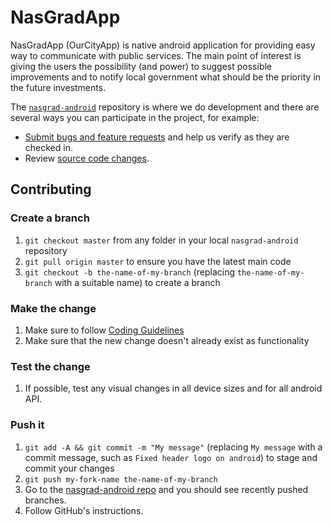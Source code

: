 # NasGradApp

NasGradApp (OurCityApp) is native android application for providing easy way to communicate with public services. The main point of interest is giving the users the possibility (and power) to suggest possible improvements and to notify local government what should be the priority in the future investments.

The [`nasgrad-android`](https://github.com/NasGradApp/nasgrad-android.git) repository is where we do development and there are several ways you can participate in the project, for example:

* [Submit bugs and feature requests](https://github.com/NasGradApp/nasgrad-android/issues) and help us verify as they are checked in.
* Review [source code changes](https://github.com/NasGradApp/nasgrad-android/pulls).

## Contributing

### Create a branch

1. `git checkout master` from any folder in your local `nasgrad-android` repository
1. `git pull origin master` to ensure you have the latest main code
1. `git checkout -b the-name-of-my-branch` (replacing `the-name-of-my-branch` with a suitable name) to create a branch

### Make the change

1. Make sure to follow [Coding Guidelines](https://developer.android.com/kotlin/)
1. Make sure that the new change doesn't already exist as functionality

### Test the change

1. If possible, test any visual changes in all device sizes and for all android API.

### Push it

1. `git add -A && git commit -m "My message"` (replacing `My message` with a commit message, such as `Fixed header logo on android`) to stage and commit your changes
1. `git push my-fork-name the-name-of-my-branch`
1. Go to the [nasgrad-android repo](https://github.com/NasGradApp/nasgrad-android) and you should see recently pushed branches.
1. Follow GitHub's instructions.